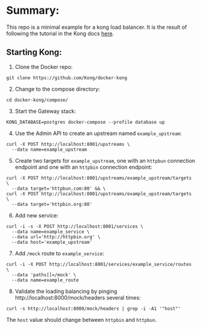 # Summary:

This repo is a minimal example for a kong load balancer. It is the result of following the tutorial in the Kong docs [here](https://docs.konghq.com/gateway/latest/get-started/load-balancing/).

## Starting Kong:

1. Clone the Docker repo:

```
git clone https://github.com/Kong/docker-kong
```

2. Change to the compose directory:

```
cd docker-kong/compose/
```

3. Start the Gateway stack:

```
KONG_DATABASE=postgres docker-compose --profile database up
```

4. Use the Admin API to create an upstream named `example_upstream`:

```
curl -X POST http://localhost:8001/upstreams \
  --data name=example_upstream
```

5. Create two targets for `example_upstream`, one with an `httpbun` connection endpoint and one with an `httpbin` connection endpoint:

```
curl -X POST http://localhost:8001/upstreams/example_upstream/targets \
  --data target='httpbun.com:80' && \
curl -X POST http://localhost:8001/upstreams/example_upstream/targets \
  --data target='httpbin.org:80'
```

6. Add new service:

```
curl -i -s -X POST http://localhost:8001/services \
  --data name=example_service \
  --data url='http://httpbin.org' \
  --data host='example_upstream'
```
7. Add `/mock` route to `example_service`:

```
curl -i -X POST http://localhost:8001/services/example_service/routes \
  --data 'paths[]=/mock' \
  --data name=example_route
```

8. Validate the loading balancing by pinging http://localhost:8000/mock/headers several times:

```
curl -s http://localhost:8000/mock/headers | grep -i -A1 '"host"'
```

The `host` value should change between `httpbin` and `httpbun`.
